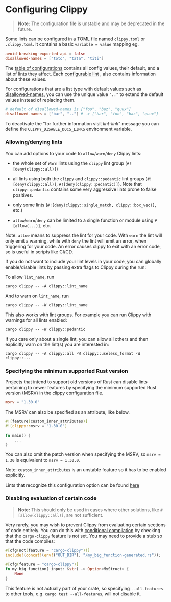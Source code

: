 # Configuring Clippy

> **Note:** The configuration file is unstable and may be deprecated in the future.

Some lints can be configured in a TOML file named `clippy.toml` or `.clippy.toml`. It contains a
basic `variable = value` mapping eg.

```toml
avoid-breaking-exported-api = false
disallowed-names = ["toto", "tata", "titi"]
```

The [table of configurations](./lint_configuration.md)
contains all config values, their default, and a list of lints they affect.
Each [configurable lint](https://rust-lang.github.io/rust-clippy/master/index.html#Configuration)
, also contains information about these values.

For configurations that are a list type with default values such as
[disallowed-names](https://rust-lang.github.io/rust-clippy/master/index.html#disallowed_names),
you can use the unique value `".."` to extend the default values instead of replacing them.

```toml
# default of disallowed-names is ["foo", "baz", "quux"]
disallowed-names = ["bar", ".."] # -> ["bar", "foo", "baz", "quux"]
```

To deactivate the "for further information visit *lint-link*" message you can define the `CLIPPY_DISABLE_DOCS_LINKS`
environment variable.

### Allowing/denying lints

You can add options to your code to `allow`/`warn`/`deny` Clippy lints:

* the whole set of `Warn` lints using the `clippy` lint group (`#![deny(clippy::all)]`)

* all lints using both the `clippy` and `clippy::pedantic` lint groups (`#![deny(clippy::all)]`,
  `#![deny(clippy::pedantic)]`). Note that `clippy::pedantic` contains some very aggressive lints prone to false
  positives.

* only some lints (`#![deny(clippy::single_match, clippy::box_vec)]`, etc.)

* `allow`/`warn`/`deny` can be limited to a single function or module using `#[allow(...)]`, etc.

Note: `allow` means to suppress the lint for your code. With `warn` the lint will only emit a warning, while with `deny`
the lint will emit an error, when triggering for your code. An error causes clippy to exit with an error code, so is
useful in scripts like CI/CD.

If you do not want to include your lint levels in your code, you can globally enable/disable lints by passing extra
flags to Clippy during the run:

To allow `lint_name`, run

```terminal
cargo clippy -- -A clippy::lint_name
```

And to warn on `lint_name`, run

```terminal
cargo clippy -- -W clippy::lint_name
```

This also works with lint groups. For example you can run Clippy with warnings for all lints enabled:

```terminal
cargo clippy -- -W clippy::pedantic
```

If you care only about a single lint, you can allow all others and then explicitly warn on the lint(s) you are
interested in:

```terminal
cargo clippy -- -A clippy::all -W clippy::useless_format -W clippy::...
```

### Specifying the minimum supported Rust version

Projects that intend to support old versions of Rust can disable lints pertaining to newer features by specifying the
minimum supported Rust version (MSRV) in the clippy configuration file.

```toml
msrv = "1.30.0"
```

The MSRV can also be specified as an attribute, like below.

```rust
#![feature(custom_inner_attributes)]
#![clippy::msrv = "1.30.0"]

fn main() {
    ...
}
```

You can also omit the patch version when specifying the MSRV, so `msrv = 1.30`
is equivalent to `msrv = 1.30.0`.

Note: `custom_inner_attributes` is an unstable feature so it has to be enabled explicitly.

Lints that recognize this configuration option can be
found [here](https://rust-lang.github.io/rust-clippy/master/index.html#msrv)

### Disabling evaluation of certain code

> **Note:** This should only be used in cases where other solutions, like `#[allow(clippy::all)]`, are not sufficient.

Very rarely, you may wish to prevent Clippy from evaluating certain sections of code entirely. You can do this with
[conditional compilation](https://doc.rust-lang.org/reference/conditional-compilation.html) by checking that the
`cargo-clippy` feature is not set. You may need to provide a stub so that the code compiles:

```rust
#[cfg(not(feature = "cargo-clippy"))]
include!(concat!(env!("OUT_DIR"), "/my_big_function-generated.rs"));

#[cfg(feature = "cargo-clippy")]
fn my_big_function(_input: &str) -> Option<MyStruct> {
    None
}
```

This feature is not actually part of your crate, so specifying `--all-features` to other tools, e.g. `cargo test
--all-features`, will not disable it.
